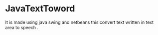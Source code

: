 # JavaTextToword
It is made using java swing and netbeans 
this convert text written in text area to speech .
